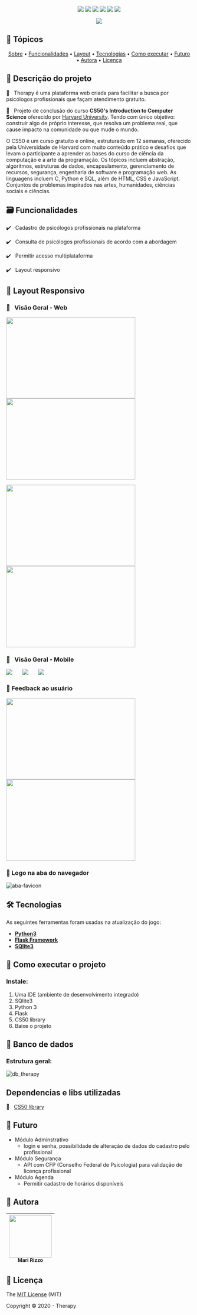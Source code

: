 <p align="center">
  <img src="https://img.shields.io/static/v1?label=Flask&message=framework&color=pink&style=flat&logo=flask"/>
  <img src="https://img.shields.io/static/v1?label=Python&message=language&color=blue&style=flat&logo=python"/>
  <img src="https://img.shields.io/static/v1?label=SQLite&message=dados&color=black&style=flat&logo=sqlite"/>
  <img src="http://img.shields.io/static/v1?label=License&message=MIT&color=green&style=flat"/>
  <img src="http://img.shields.io/static/v1?label=Testes&message=100%&color=green&style=flat"/>
  <img src="http://img.shields.io/static/v1?label=Status&message=concluido&color=green&style=flat"/>
</p>
<p align="center">
  <img src="https://user-images.githubusercontent.com/69127182/102272845-2ea44700-3f00-11eb-9dbf-755de5a23ac8.png"/>
</p>


## 🏁 Tópicos 

<p align="center">
 <a href="#-Descrição-do-projeto">Sobre</a> •
 <a href="#-Funcionalidades">Funcionalidades</a> •
 <a href="#-Layout">Layout</a> • 
 <a href="#-Tecnologias">Tecnologias</a> • 
 <a href="#-Como-executar-o-jogo">Como executar</a> • 
 <a href="#-Futuro">Futuro</a> • 
 <a href="#-Autora">Autora</a> • 
 <a href="#-Licença">Licença</a>
</p>


## 📑 Descrição do projeto 

🦊 &nbsp; Therapy é uma plataforma web criada para facilitar a busca por psicólogos profissionais que façam atendimento gratuito.

🦊 &nbsp; Projeto de conclusão do curso **CS50's Introduction to Computer Science** oferecido por [Harvard University](https://cs50.harvard.edu/x/2021/). Tendo com único objetivo: construir algo de próprio interesse, que resolva um problema real, que cause impacto na comunidade ou que mude o mundo.

O CS50 é um curso gratuíto e online, estruturado em 12 semanas, oferecido pela Universidade de Harvard com muito conteúdo prático e desafios que levam o participante a aprender as bases do curso de ciência da computação e a arte da programação. Os tópicos incluem abstração, algoritmos, estruturas de dados, encapsulamento, gerenciamento de recursos, segurança, engenharia de software e programação web. As linguagens incluem C, Python e SQL, além de HTML, CSS e JavaScript. Conjuntos de problemas inspirados nas artes, humanidades, ciências sociais e ciências.


## 🗃️ Funcionalidades

✔️ &nbsp; Cadastro de psicólogos profissionais na plataforma

✔️ &nbsp; Consulta de psicólogos profissionais de acordo com a abordagem 

✔️ &nbsp; Permitir acesso multiplataforma

✔️ &nbsp; Layout responsivo


## 🎨 Layout Responsivo

### 🦊  &nbsp; Visão Geral - Web
<p align="left">
  <img src="https://user-images.githubusercontent.com/69127182/102402933-447b4000-3fc4-11eb-961a-d714a7a2703c.png" width="350" height="220"/>
  <img src="https://user-images.githubusercontent.com/69127182/102273008-6e6b2e80-3f00-11eb-9cbd-de1a916dec81.png" width="350" height="220"/>
</p>
<p align="left">
  <img src="https://user-images.githubusercontent.com/69127182/102402082-07fb1480-3fc3-11eb-8d36-dc48541866ec.png" width="350" height="220"/>
  <img src="https://user-images.githubusercontent.com/69127182/102273247-ca35b780-3f00-11eb-9f51-e23223aecbab.png" width="350" height="220"/>
</p>

### 🦊 &nbsp; Visão Geral - Mobile
<p align="left">
  <img src="https://user-images.githubusercontent.com/69127182/102388676-d8dba780-3fb0-11eb-8a44-63e494b77a15.png"/>
  &nbsp;&nbsp;&nbsp;&nbsp;&nbsp;
  <img src="https://user-images.githubusercontent.com/69127182/102388860-193b2580-3fb1-11eb-93bd-6124f75bb181.png"/>
  &nbsp;&nbsp;&nbsp;&nbsp;&nbsp;
  <img src="https://user-images.githubusercontent.com/69127182/102402074-0598ba80-3fc3-11eb-9bab-749b1aac506a.png"/>
</p>

### 🦊 Feedback ao usuário
<p align="left">
  <img src="https://user-images.githubusercontent.com/69127182/102273056-8347c200-3f00-11eb-9935-6f93416e5364.png" width="350" height="220"/>
  <img src="https://user-images.githubusercontent.com/69127182/102403121-902de980-3fc4-11eb-8b06-53fc34c53a63.png" width="350" height="220"/>
</p>


### 🦊 Logo na aba do navegador
![aba-favicon](https://user-images.githubusercontent.com/69127182/102420929-03922400-3fe2-11eb-8346-62b220c29435.png)


## 🛠 Tecnologias

As seguintes ferramentas foram usadas na atualização do jogo:

-   **[Python3](https://www.python.org/downloads/)**
-   **[Flask Framework](https://flask.palletsprojects.com/en/1.1.x/installation/)**
-   **[SQlite3](https://www.sqlite.org/download.html)**


## 🎥 Como executar o projeto

### Instale:
1. Uma IDE (ambiente de desenvolvimento integrado)
2. SQlite3
3. Python 3
4. Flask
5. CS50 library
6. Baixe o projeto

## 📀 Banco de dados

### Estrutura geral: 
![db_therapy](https://user-images.githubusercontent.com/69127182/102381226-b85b1f80-3fa7-11eb-97d4-412743ec8772.png)


## Dependencias e libs utilizadas
:pushpin: &nbsp; [CS50 library](https://cs50.stackexchange.com/questions/7291/how-do-i-install-the-cs50-library-to-my-local-os)


## 📡 Futuro
- Módulo Adminstrativo
    - login e senha, possibilidade de alteração de dados do cadastro pelo profissional
- Módulo Segurança
    - API com CFP (Conselho Federal de Psicologia) para validação de licença profissional
- Módulo Agenda
    - Permitir cadastro de horários disponíveis


## 🦉 Autora

| [<img src="https://avatars3.githubusercontent.com/u/69127182?s=460&u=b6023a31c4fcfe7ddaa4683de3e99634646608be&v=4" width=115><br><sub>Mari Rizzo</sub>](https://github.com/mar1zzo) 
| :---: | 


## 🔖 Licença

The [MIT License]() (MIT)

Copyright :copyright: 2020 - Therapy
